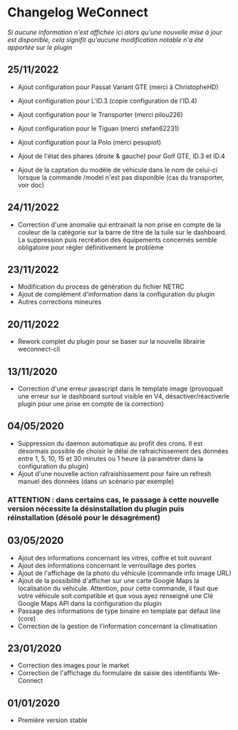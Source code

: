 # Changelog WeConnect

_Si aucune information n'est affichée ici alors qu'une nouvelle mise à jour est disponible, cela signifit qu'aucune modification notable n'a été apportée sur le plugin_

## 25/11/2022
- Ajout configuration pour Passat Variant GTE (merci à ChristopheHD)
- Ajout configuration pour L'ID.3 (copie configuration de l'ID.4)
- Ajout configuration pour le Transporter (merci pilou226)
- Ajout configuration pour le Tiguan (merci stefan62231)
- Ajout configuration pour la Polo (merci pesupiot)
 
- Ajout de l'état des phares (droite & gauche) pour Golf GTE, ID.3 et ID.4
- Ajout de la captation du modèle de véhicule dans le nom de celui-ci lorsque la commande /model n'est pas disponible (cas du transporter, voir doc)

## 24/11/2022

- Correction d'une anomalie qui entrainait la non prise en compte de la couleur de la catégorie sur la barre de titre de la tuile sur le dashboard. La suppression puis recréation des équipements concernés semble obligatoire pour régler définitivement le problème

## 23/11/2022

- Modification du process de génération du fichier NETRC
- Ajout de complément d'information dans la configuration du plugin
- Autres corrections mineures

## 20/11/2022

- Rework complet du plugin pour se baser sur la nouvelle librairie weconnect-cli

## 13/11/2020

- Correction d'une erreur javascript dans le template image (provoquait une erreur sur le dashboard surtout visible en V4, désactiver/réactiverle plugin pour une prise en compte de la correction)

## 04/05/2020

- Suppression du daemon automatique au profit des crons. Il est désormais possible de choisir le délai de rafraichissement des données entre 1, 5, 10, 15 et 30 minutes ou 1 heure (à paramétrer dans la configuration du plugin)
- Ajout d'une nouvelle action rafraishissement pour faire un refresh manuel des données (dans un scénario par exemple)

### ATTENTION : dans certains cas, le passage à cette nouvelle version nécessite la désinstallation du plugin puis réinstallation (désolé pour le désagrément)

## 03/05/2020

- Ajout des informations concernant les vitres, coffre et toit ouvrant
- Ajout des informations concernant le verrouillage des portes
- Ajout de l'affichage de la photo du véhicule (commande info Image URL)
- Ajout de la possibilité d'afficher sur une carte Google Maps la localisation du véhicule. Attention, pour cette commande, il faut que votre véhicule soit compatible et que vous ayez renseigné une Clé Google Maps API dans la configuration du plugin
- Passage des informations de type binaire en template par défaut line (core)
- Correction de la gestion de l'information concernant la climatisation

## 23/01/2020

- Correction des images pour le market
- Correction de l'affichage du formulaire de saisie des identifiants We-Connect

## 01/01/2020

- Première version stable
